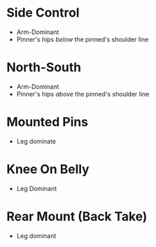 # Side Control
- Arm-Dominant
- Pinner's hips *below* the pinned's shoulder line

# North-South
- Arm-Dominant
- Pinner's hips *above* the pinned's shoulder line

# Mounted Pins
- Leg dominate

# Knee On Belly
- Leg Dominant

# Rear Mount (Back Take)
- Leg dominant